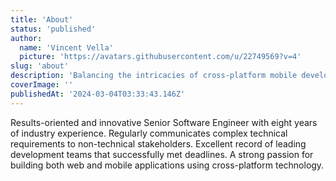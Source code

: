 ```yaml
---
title: 'About'
status: 'published'
author:
  name: 'Vincent Vella'
  picture: 'https://avatars.githubusercontent.com/u/22749569?v=4'
slug: 'about'
description: 'Balancing the intricacies of cross-platform mobile development with the precision of woodworking and the finesse of modifying small electronics, I thrive on crafting both digital solutions and tangible creations. Curious about collaborating or just want to chat? Shoot me an [email]. Let''s connect and bring ideas to life!'
coverImage: ''
publishedAt: '2024-03-04T03:33:43.146Z'
---
```


Results-oriented and innovative Senior Software Engineer with eight years of industry experience. Regularly communicates complex technical requirements to non-technical stakeholders. Excellent record of leading development teams that successfully met deadlines. A strong passion for building both web and mobile applications using cross-platform technology.